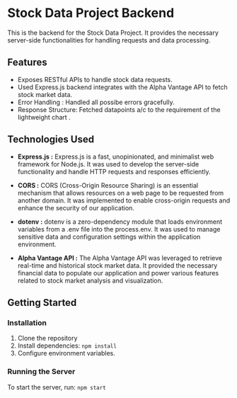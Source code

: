 # Stock Data Project Backend

This is the backend for the Stock Data Project. It provides the necessary server-side functionalities for handling requests and data processing.

## Features

- Exposes RESTful APIs to handle stock data requests.
- Used Express.js backend integrates with the Alpha Vantage API to fetch stock market data.
- Error Handling : Handled all possibe errors gracefully.
- Response Structure: Fetched datapoints a/c to the requirement of the lightweight chart .

## Technologies Used

- **Express.js :** Express.js is a fast, unopinionated, and minimalist web framework for Node.js. It was used to develop the server-side functionality and handle HTTP requests and responses efficiently.

- **CORS :** CORS (Cross-Origin Resource Sharing) is an essential mechanism that allows resources on a web page to be requested from another domain. It was implemented to enable cross-origin requests and enhance the security of our application.

- **dotenv :** dotenv is a zero-dependency module that loads environment variables from a .env file into the process.env. It was used to manage sensitive data and configuration settings within the application environment.

- **Alpha Vantage API :** The Alpha Vantage API was leveraged to retrieve real-time and historical stock market data. It provided the necessary financial data to populate our application and power various features related to stock market analysis and visualization.


## Getting Started

### Installation

1. Clone the repository
2. Install dependencies: `npm install`
3. Configure environment variables.

### Running the Server

To start the server, run: `npm start`


